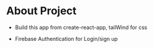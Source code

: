 # About Project

- Build this app from create-react-app, tailWind for css

- Firebase Authentication for Login/sign up
